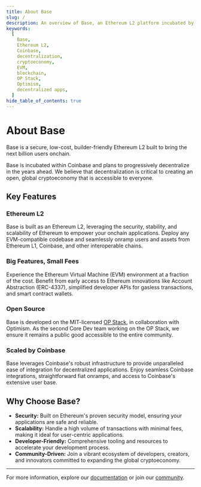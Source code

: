 ```yaml
---
title: About Base
slug: /
description: An overview of Base, an Ethereum L2 platform incubated by Coinbase, focusing on its secure, low-cost, and builder-friendly features, along with its commitment to decentralization and accessibility for the global cryptoeconomy.
keywords:
  [
    Base,
    Ethereum L2,
    Coinbase,
    decentralization,
    cryptoeconomy,
    EVM,
    blockchain,
    OP Stack,
    Optimism,
    decentralized apps,
  ]
hide_table_of_contents: true
---
```


# About Base

Base is a secure, low-cost, builder-friendly Ethereum L2 built to bring the next billion users onchain.

Base is incubated within Coinbase and plans to progressively decentralize in the years ahead. We believe that decentralization is critical to creating an open, global cryptoeconomy that is accessible to everyone.

## Key Features

### Ethereum L2

Base is built as an Ethereum L2, leveraging the security, stability, and scalability of Ethereum to empower your onchain applications. Deploy any EVM-compatible codebase and seamlessly onramp users and assets from Ethereum L1, Coinbase, and other interoperable chains.

### Big Features, Small Fees

Experience the Ethereum Virtual Machine (EVM) environment at a fraction of the cost. Benefit from early access to Ethereum innovations like Account Abstraction (ERC-4337), simplified developer APIs for gasless transactions, and smart contract wallets.

### Open Source

Base is developed on the MIT-licensed [OP Stack](https://stack.optimism.io/), in collaboration with Optimism. As the second Core Dev team working on the OP Stack, we ensure it remains a public good accessible to the entire community.

### Scaled by Coinbase

Base leverages Coinbase's robust infrastructure to provide unparalleled ease of integration for decentralized applications. Enjoy seamless Coinbase integrations, straightforward fiat onramps, and access to Coinbase's extensive user base.

## Why Choose Base?

- **Security:** Built on Ethereum's proven security model, ensuring your applications are safe and reliable.
- **Scalability:** Handle a high volume of transactions with minimal fees, making it ideal for user-centric applications.
- **Developer-Friendly:** Comprehensive tooling and resources to accelerate your development process.
- **Community-Driven:** Join a vibrant ecosystem of developers, creators, and innovators committed to expanding the global cryptoeconomy.

---

For more information, explore our [documentation](https://docs.base.org) or join our [community](https://discord.com/invite/base).
